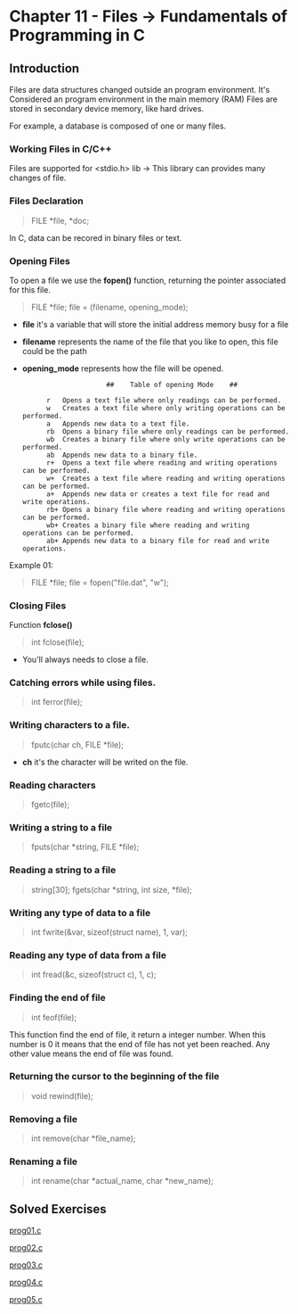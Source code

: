 # Chapter 11 - Files -> Fundamentals of Programming in C 

## Introduction

Files are data structures changed outside an program environment. It's Considered an program environment in the main memory (RAM)
Files are stored in secondary device memory, like hard drives.

For example, a database is composed of one or many files.


### Working Files in C/C++

Files are supported for <stdio.h> lib -> This library can provides many changes of file.

### Files Declaration

> FILE *file, *doc;

In C, data can be recored in binary files or text.


### Opening Files

To open a file we use the  **fopen()** function, returning the pointer associated for this file.

> FILE *file;
> file = (filename, opening_mode);

- **file** it's a variable that will store the initial address memory busy for a file
- **filename** represents the name of the file that you like to open, this file could be the path
- **opening_mode** represents how the file will be opened.

                           ##    Table of opening Mode    ##

            r   Opens a text file where only readings can be performed.
            w   Creates a text file where only writing operations can be performed.
            a   Appends new data to a text file.
            rb  Opens a binary file where only readings can be performed.
            wb  Creates a binary file where only write operations can be performed.
            ab  Appends new data to a binary file.
            r+  Opens a text file where reading and writing operations can be performed.
            w+  Creates a text file where reading and writing operations can be performed.
            a+  Appends new data or creates a text file for read and write operations.
            rb+ Opens a binary file where reading and writing operations can be performed.
            wb+ Creates a binary file where reading and writing operations can be performed.
            ab+ Appends new data to a binary file for read and write operations.


Example 01:

> FILE *file;
> file = fopen("file.dat", "w");


### Closing Files

Function **fclose()**

> int fclose(file);

- You'll always needs to close a file. 

### Catching errors while using files.

> int ferror(file);

### Writing characters to a file.

> fputc(char ch, FILE *file);

- **ch** it's the character will be writed on the file.

### Reading characters 

> fgetc(file);

### Writing a string to a file

> fputs(char *string, FILE *file);

### Reading a string to a file

> string[30];
> fgets(char *string, int size, *file);

### Writing any type of data to a file

> int fwrite(&var, sizeof(struct name), 1, var);

### Reading any type of data from a file

> int fread(&c, sizeof(struct c), 1, c);

### Finding the end of file

> int feof(file);

This function find the end of file, it return a integer number. When this number is 0 it means that the end of file has not yet been reached. Any other value means the end of file was found.

### Returning the cursor to the beginning of the file

> void rewind(file);

### Removing a file

> int remove(char *file_name);

### Renaming a file

> int rename(char *actual_name, char *new_name);


## Solved Exercises


<a href="/Solved Exercises/prog01/prog01.c">prog01.c</a>

<a href="/Solved Exercises/prog02/prog02.c">prog02.c</a>

<a href="/Solved Exercises/prog03/prog03.c">prog03.c</a>

<a href="/Solved Exercises/prog04/prog04.c">prog04.c</a>

<a href="/Solved Exercises/prog05/prog05.c">prog05.c</a>
